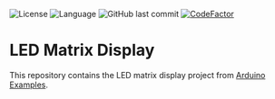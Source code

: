 ![License](https://img.shields.io/badge/License-MIT-brightgreen) ![Language](https://img.shields.io/badge/language-c++-blue) ![GitHub last commit](https://img.shields.io/github/last-commit/TheOnlyTails/LED-Matrix-Display) [![CodeFactor](https://www.codefactor.io/repository/github/theonlytails/led-matrix-display/badge)](https://www.codefactor.io/repository/github/theonlytails/led-matrix-display)
# LED Matrix Display
This repository contains the LED matrix display project from [Arduino Examples](https://github.com/TheOnlyTails/arduino_examples).
